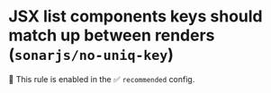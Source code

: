 # JSX list components keys should match up between renders (`sonarjs/no-uniq-key`)

💼 This rule is enabled in the ✅ `recommended` config.

<!-- end auto-generated rule header -->
